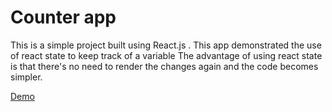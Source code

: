 # Counter app
This is a simple project built using React.js . This app demonstrated the use of react state to keep track of a variable
The advantage of using react state is that there's no need to render the changes again and the code becomes simpler.

[Demo](https://qtlvl.csb.app/)
